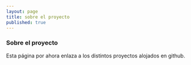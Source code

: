 ```yaml
---
layout: page
title: sobre el proyecto
published: true
---
```



### Sobre el proyecto

Esta página por ahora enlaza a los distintos proyectos alojados en github.
